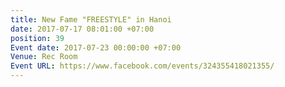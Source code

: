 ```yaml
---
title: New Fame "FREESTYLE" in Hanoi
date: 2017-07-17 08:01:00 +07:00
position: 39
Event date: 2017-07-23 00:00:00 +07:00
Venue: Rec Room
Event URL: https://www.facebook.com/events/324355418021355/
---
```


